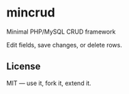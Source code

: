 # mincrud

Minimal PHP/MySQL CRUD framework

Edit fields, save changes, or delete rows.

## License

MIT — use it, fork it, extend it.

